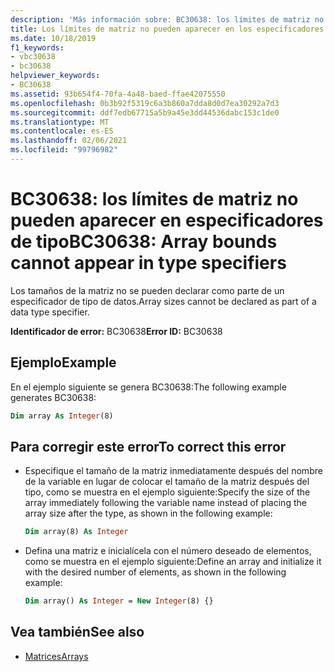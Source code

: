 ```yaml
---
description: 'Más información sobre: BC30638: los límites de matriz no pueden aparecer en especificadores de tipo'
title: Los límites de matriz no pueden aparecer en los especificadores de tipo
ms.date: 10/18/2019
f1_keywords:
- vbc30638
- bc30638
helpviewer_keywords:
- BC30638
ms.assetid: 93b654f4-70fa-4a48-baed-ffae42075550
ms.openlocfilehash: 0b3b92f5319c6a3b860a7dda8d0d7ea30292a7d3
ms.sourcegitcommit: ddf7edb67715a5b9a45e3dd44536dabc153c1de0
ms.translationtype: MT
ms.contentlocale: es-ES
ms.lasthandoff: 02/06/2021
ms.locfileid: "99796982"
---
```

# <a name="bc30638-array-bounds-cannot-appear-in-type-specifiers"></a><span data-ttu-id="ae307-103">BC30638: los límites de matriz no pueden aparecer en especificadores de tipo</span><span class="sxs-lookup"><span data-stu-id="ae307-103">BC30638: Array bounds cannot appear in type specifiers</span></span>

<span data-ttu-id="ae307-104">Los tamaños de la matriz no se pueden declarar como parte de un especificador de tipo de datos.</span><span class="sxs-lookup"><span data-stu-id="ae307-104">Array sizes cannot be declared as part of a data type specifier.</span></span>

<span data-ttu-id="ae307-105">**Identificador de error:** BC30638</span><span class="sxs-lookup"><span data-stu-id="ae307-105">**Error ID:** BC30638</span></span>

## <a name="example"></a><span data-ttu-id="ae307-106">Ejemplo</span><span class="sxs-lookup"><span data-stu-id="ae307-106">Example</span></span>

<span data-ttu-id="ae307-107">En el ejemplo siguiente se genera BC30638:</span><span class="sxs-lookup"><span data-stu-id="ae307-107">The following example generates BC30638:</span></span>

```vb
Dim array As Integer(8)
```

## <a name="to-correct-this-error"></a><span data-ttu-id="ae307-108">Para corregir este error</span><span class="sxs-lookup"><span data-stu-id="ae307-108">To correct this error</span></span>

- <span data-ttu-id="ae307-109">Especifique el tamaño de la matriz inmediatamente después del nombre de la variable en lugar de colocar el tamaño de la matriz después del tipo, como se muestra en el ejemplo siguiente:</span><span class="sxs-lookup"><span data-stu-id="ae307-109">Specify the size of the array immediately following the variable name instead of placing the array size after the type, as shown in the following example:</span></span>

  ```vb
  Dim array(8) As Integer
  ```

- <span data-ttu-id="ae307-110">Defina una matriz e inicialícela con el número deseado de elementos, como se muestra en el ejemplo siguiente:</span><span class="sxs-lookup"><span data-stu-id="ae307-110">Define an array and initialize it with the desired number of elements, as shown in the following example:</span></span>

  ```vb
  Dim array() As Integer = New Integer(8) {}
  ```

## <a name="see-also"></a><span data-ttu-id="ae307-111">Vea también</span><span class="sxs-lookup"><span data-stu-id="ae307-111">See also</span></span>

- [<span data-ttu-id="ae307-112">Matrices</span><span class="sxs-lookup"><span data-stu-id="ae307-112">Arrays</span></span>](../../programming-guide/language-features/arrays/index.md)
